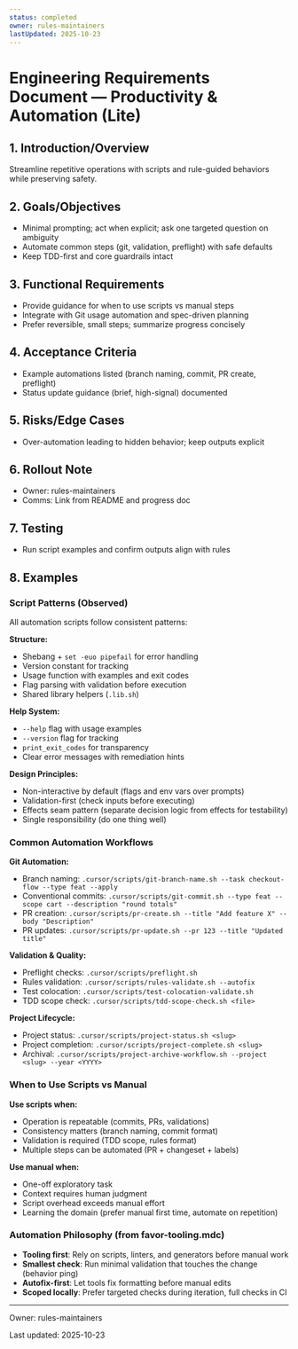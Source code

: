 ```yaml
---
status: completed
owner: rules-maintainers
lastUpdated: 2025-10-23
---
```


# Engineering Requirements Document — Productivity & Automation (Lite)


## 1. Introduction/Overview

Streamline repetitive operations with scripts and rule-guided behaviors while preserving safety.

## 2. Goals/Objectives

- Minimal prompting; act when explicit; ask one targeted question on ambiguity
- Automate common steps (git, validation, preflight) with safe defaults
- Keep TDD-first and core guardrails intact

## 3. Functional Requirements

- Provide guidance for when to use scripts vs manual steps
- Integrate with Git usage automation and spec-driven planning
- Prefer reversible, small steps; summarize progress concisely

## 4. Acceptance Criteria

- Example automations listed (branch naming, commit, PR create, preflight)
- Status update guidance (brief, high-signal) documented

## 5. Risks/Edge Cases

- Over-automation leading to hidden behavior; keep outputs explicit

## 6. Rollout Note

- Owner: rules-maintainers
- Comms: Link from README and progress doc

## 7. Testing

- Run script examples and confirm outputs align with rules

## 8. Examples

### Script Patterns (Observed)

All automation scripts follow consistent patterns:

**Structure:**

- Shebang + `set -euo pipefail` for error handling
- Version constant for tracking
- Usage function with examples and exit codes
- Flag parsing with validation before execution
- Shared library helpers (`.lib.sh`)

**Help System:**

- `--help` flag with usage examples
- `--version` flag for tracking
- `print_exit_codes` for transparency
- Clear error messages with remediation hints

**Design Principles:**

- Non-interactive by default (flags and env vars over prompts)
- Validation-first (check inputs before executing)
- Effects seam pattern (separate decision logic from effects for testability)
- Single responsibility (do one thing well)

### Common Automation Workflows

**Git Automation:**

- Branch naming: `.cursor/scripts/git-branch-name.sh --task checkout-flow --type feat --apply`
- Conventional commits: `.cursor/scripts/git-commit.sh --type feat --scope cart --description "round totals"`
- PR creation: `.cursor/scripts/pr-create.sh --title "Add feature X" --body "Description"`
- PR updates: `.cursor/scripts/pr-update.sh --pr 123 --title "Updated title"`

**Validation & Quality:**

- Preflight checks: `.cursor/scripts/preflight.sh`
- Rules validation: `.cursor/scripts/rules-validate.sh --autofix`
- Test colocation: `.cursor/scripts/test-colocation-validate.sh`
- TDD scope check: `.cursor/scripts/tdd-scope-check.sh <file>`

**Project Lifecycle:**

- Project status: `.cursor/scripts/project-status.sh <slug>`
- Project completion: `.cursor/scripts/project-complete.sh <slug>`
- Archival: `.cursor/scripts/project-archive-workflow.sh --project <slug> --year <YYYY>`

### When to Use Scripts vs Manual

**Use scripts when:**

- Operation is repeatable (commits, PRs, validations)
- Consistency matters (branch naming, commit format)
- Validation is required (TDD scope, rules format)
- Multiple steps can be automated (PR + changeset + labels)

**Use manual when:**

- One-off exploratory task
- Context requires human judgment
- Script overhead exceeds manual effort
- Learning the domain (prefer manual first time, automate on repetition)

### Automation Philosophy (from favor-tooling.mdc)

- **Tooling first**: Rely on scripts, linters, and generators before manual work
- **Smallest check**: Run minimal validation that touches the change (behavior ping)
- **Autofix-first**: Let tools fix formatting before manual edits
- **Scoped locally**: Prefer targeted checks during iteration, full checks in CI

---

Owner: rules-maintainers

Last updated: 2025-10-23
